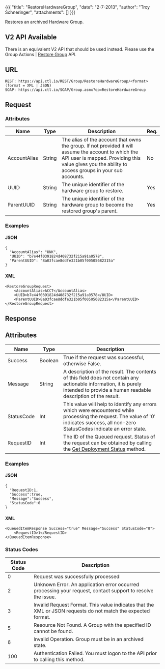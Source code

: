 {{{
  "title": "RestoreHardwareGroup",
  "date": "2-7-2013",
  "author": "Troy Schneringer",
  "attachments": []
}}}

Restores an archived Hardware Group.

<div class="alert alert-warning">
<h2>V2 API Available</h2>
There is an equivalent V2 API that should be used instead. Please use the Group Actions | <a href="../v2/#group-actions-restore-group">Restore Group</a> API.
</div>

## URL

    REST: https://api.ctl.io/REST/Group/RestoreHardwareGroup/<format> (format = XML | JSON)
    SOAP: https://api.ctl.io/SOAP/Group.asmx?op=RestoreHardwareGroup

## Request

### Attributes

| Name | Type | Description | Req. |
| --- | --- | --- | --- |
| AccountAlias | String | The alias of the account that owns the group. If not provided it will assume the account to which the API user is mapped. Providing this value gives you the ability to access groups in your sub accounts. | No |
| UUID | String | The unique identifier of the hardware group to restore. | Yes |
| ParentUUID | String | The unique identifier of the hardware group to become the restored group's parent. | Yes |

### Examples

#### JSON

    {
      "AccountAlias": "UNK",
      "UUID": "b7e44f0391824d408732f215a91a0578",
      "ParentUUID": "8a03fcae8ddfe321b05f00505682315a"
    }

#### XML

    <RestoreGroupRequest>
        <AccountAlias>ACCT</AccountAlias>
        <UUID>b7e44f0391824d408732f215a91a0578</UUID>
        <ParentUUID>8a03fcae8ddfe321b05f00505682315a</ParentUUID>
    </RestoreGroupRequest>

## Response

## Attributes

| Name | Type | Description |
| --- | --- | --- |
| Success | Boolean | True if the request was successful, otherwise False. |
| Message | String | A description of the result. The contents of this field does not contain any actionable information, it is purely intended to provide a human readable description of the result. |
| StatusCode | Int | This value will help to identify any errors which were encountered while processing the request. The value of '0' indicates success, all non-zero StatusCodes indicate an error state. |
| RequestID | Int | The ID of the Queued request. Status of the request can be obtained by calling the [Get Deployment Status](../Blueprint/get-deployment-status.md) method. |

### Examples

#### JSON

    {
      "RequestID:1,
      "Success":true,
      "Message":"Success",
      "StatusCode":0
    }

#### XML

    <QueuedItemResponse Success="true" Message="Success" StatusCode="0">
        <RequestID>1</RequestID>
    </QueuedItemResponse>

### Status Codes

| Status Code | Description |
| --- | --- |
| 0 | Request was successfully processed |
| 2 | Unknown Error.  An application error occurred processing your request, contact support to resolve the issue. |
| 3 | Invalid Request Format. This value indicates that the XML or JSON requests do not match the expected format. |
| 5 | Resource Not Found.  A Group with the specified ID cannot be found.  |
| 6 | Invalid Operation.  Group must be in an archived state. |
| 100 | Authentication Failed.  You must logon to the API prior to calling this method. |
